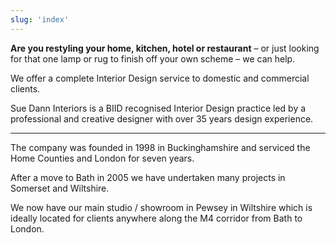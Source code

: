 ```yaml
---
slug: 'index'
---
```


**Are you restyling your home, kitchen, hotel or restaurant** – or just looking for that one lamp or rug to finish off your own scheme – we can help.

We offer a complete Interior Design service to domestic and commercial clients.

Sue Dann Interiors is a BIID recognised Interior Design practice led by a professional and creative designer with over 35 years design experience.

---

The company was founded in 1998 in Buckinghamshire and serviced the Home Counties and London for seven years.

After a move to Bath in 2005 we have undertaken many projects in Somerset and Wiltshire.

We now have our main studio / showroom in Pewsey in Wiltshire which is ideally located for clients anywhere along the M4 corridor from Bath to London.
